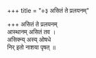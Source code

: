 +++
title = "०३ असितं ते प्रलयनम्"

+++
असितं ते प्रलयनम्  
आस्थानम् असितं तव ।  
असिक्न्य् अस्य् ओषधे  
निर् इतो नाशया पृषत् ॥